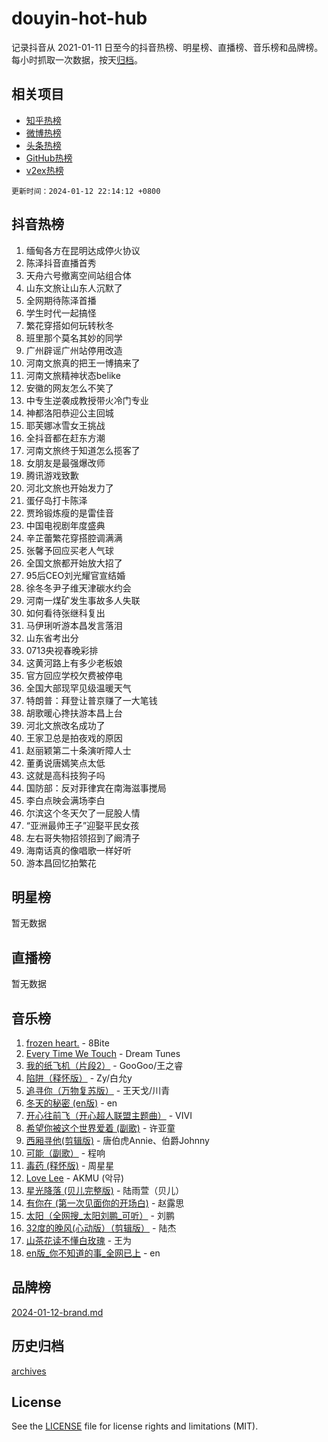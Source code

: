 # douyin-hot-hub

记录抖音从 2021-01-11 日至今的抖音热榜、明星榜、直播榜、音乐榜和品牌榜。每小时抓取一次数据，按天[归档](archives)。

## 相关项目

- [知乎热榜](https://github.com/lonnyzhang423/zhihu-hot-hub)
- [微博热榜](https://github.com/lonnyzhang423/weibo-hot-hub)
- [头条热榜](https://github.com/lonnyzhang423/toutiao-hot-hub)
- [GitHub热榜](https://github.com/lonnyzhang423/github-hot-hub)
- [v2ex热榜](https://github.com/lonnyzhang423/v2ex-hot-hub)


`更新时间：2024-01-12 22:14:12 +0800`

## 抖音热榜

1. 缅甸各方在昆明达成停火协议
1. 陈泽抖音直播首秀
1. 天舟六号撤离空间站组合体
1. 山东文旅让山东人沉默了
1. 全网期待陈泽首播
1. 学生时代一起搞怪
1. 繁花穿搭如何玩转秋冬
1. 班里那个莫名其妙的同学
1. 广州辟谣广州站停用改造
1. 河南文旅真的把王一博搞来了
1. 河南文旅精神状态belike
1. 安徽的网友怎么不笑了
1. 中专生逆袭成教授带火冷门专业
1. 神都洛阳恭迎公主回城
1. 耶芙娜冰雪女王挑战
1. 全抖音都在赶东方潮
1. 河南文旅终于知道怎么揽客了
1. 女朋友是最强爆改师
1. 腾讯游戏致歉
1. 河北文旅也开始发力了
1. 蛋仔岛打卡陈泽
1. 贾玲锻炼瘦的是雷佳音
1. 中国电视剧年度盛典
1. 辛芷蕾繁花穿搭腔调满满
1. 张馨予回应买老人气球
1. 全国文旅都开始放大招了
1. 95后CEO刘光耀官宣结婚
1. 徐冬冬尹子维天津碳水约会
1. 河南一煤矿发生事故多人失联
1. 如何看待张继科复出
1. 马伊琍听游本昌发言落泪
1. 山东省考出分
1. 0713央视春晚彩排
1. 这黄河路上有多少老板娘
1. 官方回应学校欠费被停电
1. 全国大部现罕见级温暖天气
1. 特朗普：拜登让普京赚了一大笔钱
1. 胡歌暖心搀扶游本昌上台
1. 河北文旅改名成功了
1. 王家卫总是拍夜戏的原因
1. 赵丽颖第二十条演听障人士
1. 董勇说唐嫣笑点太低
1. 这就是高科技狗子吗
1. 国防部：反对菲律宾在南海滋事搅局
1. 李白点映会满场李白
1. 尔滨这个冬天欠了一屁股人情
1. “亚洲最帅王子”迎娶平民女孩
1. 左右哥失物招领招到了阚清子
1. 海南话真的像唱歌一样好听
1. 游本昌回忆拍繁花

## 明星榜

暂无数据

## 直播榜

暂无数据

## 音乐榜

1. [frozen heart.](https://sf6-cdn-tos.douyinstatic.com/obj/tos-cn-ve-2774/oIIWJfyjIACZA9zQMtnJ6hQQhFC4vhCupoRBsO) - 8Bite
1. [Every Time We Touch](https://sf86-cdn-tos.douyinstatic.com/obj/tos-cn-ve-2774/ogN6lUKQeBBfEVhIOMikG1CcJjugxk1tztZyhP) - Dream Tunes
1. [我的纸飞机（片段2）](https://sf3-cdn-tos.douyinstatic.com/obj/tos-cn-ve-2774/oM2ZrKcg2CD5AeRB2gkeXOFB1IxAGJdZPazYHf) - GooGoo/王之睿
1. [陷阱（释怀版）](https://sf86-cdn-tos.douyinstatic.com/obj/tos-cn-ve-2774/oE8C21LeZrzKLDFfQYgMzx4GAIHageG5IzayY7) - Zy/白允y
1. [追寻你（万物复苏版）](https://sf86-cdn-tos.douyinstatic.com/obj/tos-cn-ve-2774/oYeAZJsbjIDit9APmBg8u6uDUQnHmoCf3gbo74) - 王天戈/川青
1. [冬天的秘密 (en版)](https://sf6-cdn-tos.douyinstatic.com/obj/tos-cn-ve-2774/okIuMHDdzyf3FjGK4Lphe1vfHcQaPIHAg0Z4CR) - en
1. [开心往前飞（开心超人联盟主题曲）](https://sf86-cdn-tos.douyinstatic.com/obj/tos-cn-ve-2774/9d8fb7c82cf1421fb93a9fe925275e0a) - VIVI
1. [希望你被这个世界爱着 (副歌)](https://sf86-cdn-tos.douyinstatic.com/obj/tos-cn-ve-2774/oUHCmWQfZlE3QQBKBeD8rCFLpJzPgCpImhsxMt) - 许亚童
1. [西厢寻他(剪辑版)](https://sf86-cdn-tos.douyinstatic.com/obj/tos-cn-ve-2774/oUsAVfAQKlRNxEv5qxvIB8o5qmIWUcXbzJKJhw) - 唐伯虎Annie、伯爵Johnny
1. [可能（副歌）](https://sf3-cdn-tos.douyinstatic.com/obj/tos-cn-ve-2774/cde1731888894259b333569393c2fb51) - 程响
1. [毒药 (释怀版)](https://sf6-cdn-tos.douyinstatic.com/obj/tos-cn-ve-2774/oYILMEAzspdZBIzy4frJNB8ZHPHWAhiwowd4Ad) - 周星星
1. [Love Lee](https://sf86-cdn-tos.douyinstatic.com/obj/tos-cn-ve-2774/o05GbkJGbCBTdDnMtB0fwOYgkeZp23vrWQDQBS) - AKMU (악뮤)
1. [星光降落 (贝儿完整版)](https://sf86-cdn-tos.douyinstatic.com/obj/tos-cn-ve-2774/okwB9hAwyAtsFFkFBzAX1hOOfQuIoMNs0W2Mwr) - 陆雨萱（贝儿）
1. [有你在 (第一次见面你的开场白)](https://sf86-cdn-tos.douyinstatic.com/obj/tos-cn-ve-2774/oAthrQ3ClJBfI57uBoFEgNDYtNCZ0TSYQQfxQ0) - 赵露思
1. [太阳（全网搜_太阳刘鹏_可听）](https://sf3-cdn-tos.douyinstatic.com/obj/tos-cn-ve-2774/ogWbyIQnlBFImVbeDocRdCIYtBHlbJXgfZMvgz) - 刘鹏
1. [32度的晚风(心动版）（剪辑版）](https://sf86-cdn-tos.douyinstatic.com/obj/tos-cn-ve-2774/owNyabsyWdzUulxhoJfK8IBXgp0UMQAHpvGh2B) - 陆杰
1. [山茶花读不懂白玫瑰](https://sf86-cdn-tos.douyinstatic.com/obj/tos-cn-ve-2774/osfn8B7DktrRHEPJgPCfDbw7QDQEkwC16BxZg9) - 王为
1. [en版_你不知道的事_全网已上](https://sf86-cdn-tos.douyinstatic.com/obj/tos-cn-ve-2774/o4QbYLDezHUtFyDKdF9XfmPhIewaqEQAggj6Cb) - en

## 品牌榜

[2024-01-12-brand.md](archives/2024-01-12-brand.md)

## 历史归档

[archives](archives)

## License

See the [LICENSE](LICENSE) file for license rights and limitations (MIT).
